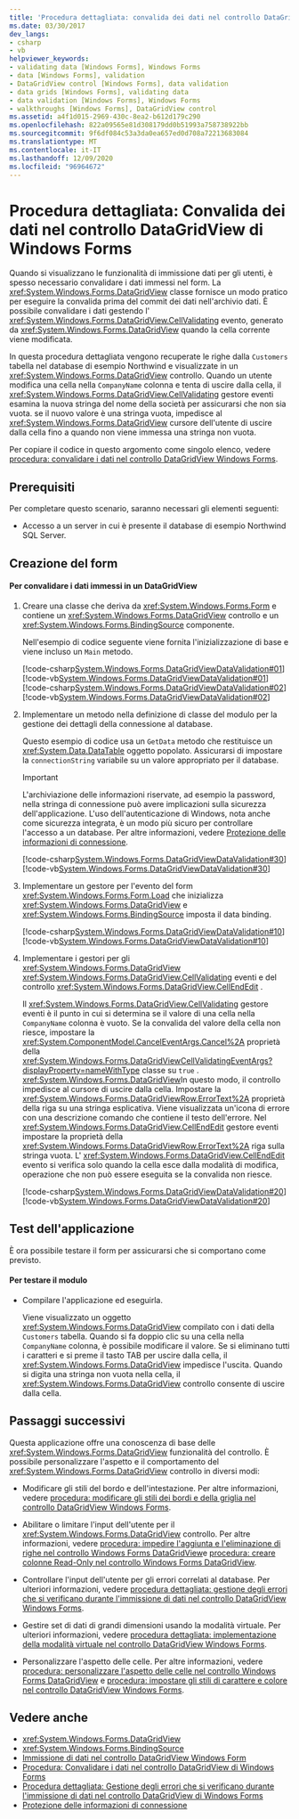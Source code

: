 ```yaml
---
title: 'Procedura dettagliata: convalida dei dati nel controllo DataGridView'
ms.date: 03/30/2017
dev_langs:
- csharp
- vb
helpviewer_keywords:
- validating data [Windows Forms], Windows Forms
- data [Windows Forms], validation
- DataGridView control [Windows Forms], data validation
- data grids [Windows Forms], validating data
- data validation [Windows Forms], Windows Forms
- walkthroughs [Windows Forms], DataGridView control
ms.assetid: a4f1d015-2969-430c-8ea2-b612d179c290
ms.openlocfilehash: 822a09565e81d308179dd0b51993a758738922bb
ms.sourcegitcommit: 9f6df084c53a3da0ea657ed0d708a72213683084
ms.translationtype: MT
ms.contentlocale: it-IT
ms.lasthandoff: 12/09/2020
ms.locfileid: "96964672"
---
```

# <a name="walkthrough-validating-data-in-the-windows-forms-datagridview-control"></a>Procedura dettagliata: Convalida dei dati nel controllo DataGridView di Windows Forms

Quando si visualizzano le funzionalità di immissione dati per gli utenti, è spesso necessario convalidare i dati immessi nel form. La <xref:System.Windows.Forms.DataGridView> classe fornisce un modo pratico per eseguire la convalida prima del commit dei dati nell'archivio dati. È possibile convalidare i dati gestendo l' <xref:System.Windows.Forms.DataGridView.CellValidating> evento, generato da <xref:System.Windows.Forms.DataGridView> quando la cella corrente viene modificata.

In questa procedura dettagliata vengono recuperate le righe dalla `Customers` tabella nel database di esempio Northwind e visualizzate in un <xref:System.Windows.Forms.DataGridView> controllo. Quando un utente modifica una cella nella `CompanyName` colonna e tenta di uscire dalla cella, il <xref:System.Windows.Forms.DataGridView.CellValidating> gestore eventi esamina la nuova stringa del nome della società per assicurarsi che non sia vuota. se il nuovo valore è una stringa vuota, impedisce al <xref:System.Windows.Forms.DataGridView> cursore dell'utente di uscire dalla cella fino a quando non viene immessa una stringa non vuota.

Per copiare il codice in questo argomento come singolo elenco, vedere [procedura: convalidare i dati nel controllo DataGridView Windows Forms](how-to-validate-data-in-the-windows-forms-datagridview-control.md).

## <a name="prerequisites"></a>Prerequisiti

Per completare questo scenario, saranno necessari gli elementi seguenti:

- Accesso a un server in cui è presente il database di esempio Northwind SQL Server.

## <a name="creating-the-form"></a>Creazione del form

#### <a name="to-validate-data-entered-in-a-datagridview"></a>Per convalidare i dati immessi in un DataGridView

1. Creare una classe che deriva da <xref:System.Windows.Forms.Form> e contiene un <xref:System.Windows.Forms.DataGridView> controllo e un <xref:System.Windows.Forms.BindingSource> componente.

    Nell'esempio di codice seguente viene fornita l'inizializzazione di base e viene incluso un `Main` metodo.

    [!code-csharp[System.Windows.Forms.DataGridViewDataValidation#01](~/samples/snippets/csharp/VS_Snippets_Winforms/System.Windows.Forms.DataGridViewDataValidation/CS/datavalidation.cs#01)]
    [!code-vb[System.Windows.Forms.DataGridViewDataValidation#01](~/samples/snippets/visualbasic/VS_Snippets_Winforms/System.Windows.Forms.DataGridViewDataValidation/VB/datavalidation.vb#01)]
    [!code-csharp[System.Windows.Forms.DataGridViewDataValidation#02](~/samples/snippets/csharp/VS_Snippets_Winforms/System.Windows.Forms.DataGridViewDataValidation/CS/datavalidation.cs#02)]
    [!code-vb[System.Windows.Forms.DataGridViewDataValidation#02](~/samples/snippets/visualbasic/VS_Snippets_Winforms/System.Windows.Forms.DataGridViewDataValidation/VB/datavalidation.vb#02)]

2. Implementare un metodo nella definizione di classe del modulo per la gestione dei dettagli della connessione al database.

    Questo esempio di codice usa un `GetData` metodo che restituisce un <xref:System.Data.DataTable> oggetto popolato. Assicurarsi di impostare la `connectionString` variabile su un valore appropriato per il database.

    > [!IMPORTANT]
    > L'archiviazione delle informazioni riservate, ad esempio la password, nella stringa di connessione può avere implicazioni sulla sicurezza dell'applicazione. L'uso dell'autenticazione di Windows, nota anche come sicurezza integrata, è un modo più sicuro per controllare l'accesso a un database. Per altre informazioni, vedere [Protezione delle informazioni di connessione](/dotnet/framework/data/adonet/protecting-connection-information).

    [!code-csharp[System.Windows.Forms.DataGridViewDataValidation#30](~/samples/snippets/csharp/VS_Snippets_Winforms/System.Windows.Forms.DataGridViewDataValidation/CS/datavalidation.cs#30)]
    [!code-vb[System.Windows.Forms.DataGridViewDataValidation#30](~/samples/snippets/visualbasic/VS_Snippets_Winforms/System.Windows.Forms.DataGridViewDataValidation/VB/datavalidation.vb#30)]

3. Implementare un gestore per l'evento del form <xref:System.Windows.Forms.Form.Load> che inizializza <xref:System.Windows.Forms.DataGridView> e <xref:System.Windows.Forms.BindingSource> imposta il data binding.

    [!code-csharp[System.Windows.Forms.DataGridViewDataValidation#10](~/samples/snippets/csharp/VS_Snippets_Winforms/System.Windows.Forms.DataGridViewDataValidation/CS/datavalidation.cs#10)]
    [!code-vb[System.Windows.Forms.DataGridViewDataValidation#10](~/samples/snippets/visualbasic/VS_Snippets_Winforms/System.Windows.Forms.DataGridViewDataValidation/VB/datavalidation.vb#10)]

4. Implementare i gestori per gli <xref:System.Windows.Forms.DataGridView> <xref:System.Windows.Forms.DataGridView.CellValidating> eventi e del controllo <xref:System.Windows.Forms.DataGridView.CellEndEdit> .

    Il <xref:System.Windows.Forms.DataGridView.CellValidating> gestore eventi è il punto in cui si determina se il valore di una cella nella `CompanyName` colonna è vuoto. Se la convalida del valore della cella non riesce, impostare la <xref:System.ComponentModel.CancelEventArgs.Cancel%2A> proprietà della <xref:System.Windows.Forms.DataGridViewCellValidatingEventArgs?displayProperty=nameWithType> classe su `true` . <xref:System.Windows.Forms.DataGridView>In questo modo, il controllo impedisce al cursore di uscire dalla cella. Impostare la <xref:System.Windows.Forms.DataGridViewRow.ErrorText%2A> proprietà della riga su una stringa esplicativa. Viene visualizzata un'icona di errore con una descrizione comando che contiene il testo dell'errore. Nel <xref:System.Windows.Forms.DataGridView.CellEndEdit> gestore eventi impostare la proprietà della <xref:System.Windows.Forms.DataGridViewRow.ErrorText%2A> riga sulla stringa vuota. L' <xref:System.Windows.Forms.DataGridView.CellEndEdit> evento si verifica solo quando la cella esce dalla modalità di modifica, operazione che non può essere eseguita se la convalida non riesce.

    [!code-csharp[System.Windows.Forms.DataGridViewDataValidation#20](~/samples/snippets/csharp/VS_Snippets_Winforms/System.Windows.Forms.DataGridViewDataValidation/CS/datavalidation.cs#20)]
    [!code-vb[System.Windows.Forms.DataGridViewDataValidation#20](~/samples/snippets/visualbasic/VS_Snippets_Winforms/System.Windows.Forms.DataGridViewDataValidation/VB/datavalidation.vb#20)]

## <a name="testing-the-application"></a>Test dell'applicazione

È ora possibile testare il form per assicurarsi che si comportano come previsto.

#### <a name="to-test-the-form"></a>Per testare il modulo

- Compilare l'applicazione ed eseguirla.

  Viene visualizzato un oggetto <xref:System.Windows.Forms.DataGridView> compilato con i dati della `Customers` tabella. Quando si fa doppio clic su una cella nella `CompanyName` colonna, è possibile modificare il valore. Se si eliminano tutti i caratteri e si preme il tasto TAB per uscire dalla cella, il <xref:System.Windows.Forms.DataGridView> impedisce l'uscita. Quando si digita una stringa non vuota nella cella, il <xref:System.Windows.Forms.DataGridView> controllo consente di uscire dalla cella.

## <a name="next-steps"></a>Passaggi successivi

Questa applicazione offre una conoscenza di base delle <xref:System.Windows.Forms.DataGridView> funzionalità del controllo. È possibile personalizzare l'aspetto e il comportamento del <xref:System.Windows.Forms.DataGridView> controllo in diversi modi:

- Modificare gli stili del bordo e dell'intestazione. Per altre informazioni, vedere [procedura: modificare gli stili dei bordi e della griglia nel controllo DataGridView Windows Forms](change-the-border-and-gridline-styles-in-the-datagrid.md).

- Abilitare o limitare l'input dell'utente per il <xref:System.Windows.Forms.DataGridView> controllo. Per altre informazioni, vedere [procedura: impedire l'aggiunta e l'eliminazione di righe nel controllo Windows Forms DataGridView](prevent-row-addition-and-deletion-datagridview.md)e [procedura: creare colonne Read-Only nel controllo Windows Forms DataGridView](how-to-make-columns-read-only-in-the-windows-forms-datagridview-control.md).

- Controllare l'input dell'utente per gli errori correlati al database. Per ulteriori informazioni, vedere [procedura dettagliata: gestione degli errori che si verificano durante l'immissione di dati nel controllo DataGridView Windows Forms](handling-errors-that-occur-during-data-entry-in-the-datagrid.md).

- Gestire set di dati di grandi dimensioni usando la modalità virtuale. Per ulteriori informazioni, vedere [procedura dettagliata: implementazione della modalità virtuale nel controllo DataGridView Windows Forms](implementing-virtual-mode-wf-datagridview-control.md).

- Personalizzare l'aspetto delle celle. Per altre informazioni, vedere [procedura: personalizzare l'aspetto delle celle nel controllo Windows Forms DataGridView](customize-the-appearance-of-cells-in-the-datagrid.md) e [procedura: impostare gli stili di carattere e colore nel controllo DataGridView Windows Forms](how-to-set-font-and-color-styles-in-the-windows-forms-datagridview-control.md).

## <a name="see-also"></a>Vedere anche

- <xref:System.Windows.Forms.DataGridView>
- <xref:System.Windows.Forms.BindingSource>
- [Immissione di dati nel controllo DataGridView Windows Form](data-entry-in-the-windows-forms-datagridview-control.md)
- [Procedura: Convalidare i dati nel controllo DataGridView di Windows Forms](how-to-validate-data-in-the-windows-forms-datagridview-control.md)
- [Procedura dettagliata: Gestione degli errori che si verificano durante l'immissione di dati nel controllo DataGridView di Windows Forms](handling-errors-that-occur-during-data-entry-in-the-datagrid.md)
- [Protezione delle informazioni di connessione](/dotnet/framework/data/adonet/protecting-connection-information)
